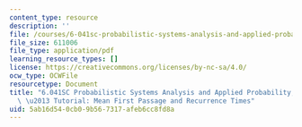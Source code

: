 ```yaml
---
content_type: resource
description: ''
file: /courses/6-041sc-probabilistic-systems-analysis-and-applied-probability-fall-2013/5ab16d540cb09b567317afeb6cc8fd8a_MIT6_041SCF13_No_41_Ch7_MeanFirstpassage_26recurranceTimes_300k.pdf
file_size: 611006
file_type: application/pdf
learning_resource_types: []
license: https://creativecommons.org/licenses/by-nc-sa/4.0/
ocw_type: OCWFile
resourcetype: Document
title: "6.041SC Probabilistic Systems Analysis and Applied Probability, Fall 2013Transcript\
  \ \u2013 Tutorial: Mean First Passage and Recurrence Times"
uid: 5ab16d54-0cb0-9b56-7317-afeb6cc8fd8a
---
```

